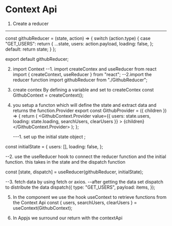 # Context Api

1. Create a reducer

---

const githubReducer = (state, action) => {
switch (action.type) {
case "GET_USERS":
return {
...state,
users: action.payload,
loading: false,
};
default:
return state;
}
};

export default githubReducer;

2. import Context
   --1. import createContex and useReducer from react
   import { createContext, useReducer } from "react";
   --2.import the reducer function
   import githubReducer from "./GithubReducer";

3. create contex
   By defining a variable and set to createContex
   const GithubContext = createContext();

4. you setup a functon which will define the state and extract data and returns the function.Provider
   export const GithubProvider = ({ children }) => {
   return (
   <GithubContext.Provider
   value={{ users: state.users, loading: state.loading, searchUsers, clearUsers }} >
   {children}
   </GithubContext.Provider>
   );
   };

   ---1. set up the initial state object ;

const initialState = {
users: [],
loading: false,
};

--2. use the useReducer hook to connect the reducer function and the initial function. this takes in the state and the dispatch function

const [state, dispatch] = useReducer(githubReducer, initialState);

--3. fetch data by using fetch or axios.
--after getting the data set dispatch to distribute the data
dispatch({
type: "GET_USERS",
payload: items,
});

5.  In the component we use the hook useContext to retrieve functions from the Context Api
    const { users, searchUsers, clearUsers } = useContext(GithubContext);

6.  In Appjs we surround our return with the contextApi
